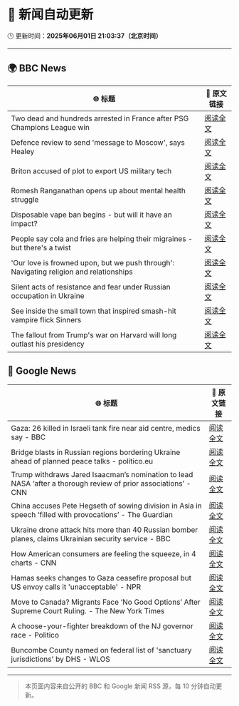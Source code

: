 # 🧠 新闻自动更新

🕒 更新时间：**2025年06月01日 21:03:37（北京时间）**

---

## 🌍 BBC News

| 🌐 标题 | 🔗 原文链接 |
|--------|-------------|
| Two dead and hundreds arrested in France after PSG Champions League win | [阅读全文](https://www.bbc.com/news/articles/ckgqyg325gno) |
| Defence review to send 'message to Moscow', says Healey | [阅读全文](https://www.bbc.com/news/articles/cq69vqpp2l4o) |
| Briton accused of plot to export US military tech | [阅读全文](https://www.bbc.com/news/articles/c0qg4q87p1zo) |
| Romesh Ranganathan opens up about mental health struggle | [阅读全文](https://www.bbc.com/news/articles/cy8np7zzdl3o) |
| Disposable vape ban begins - but will it have an impact? | [阅读全文](https://www.bbc.com/news/articles/c80kxx2xr77o) |
| People say cola and fries are helping their migraines - but there's a twist | [阅读全文](https://www.bbc.com/news/articles/c23mrl5x53ro) |
| 'Our love is frowned upon, but we push through': Navigating religion and relationships | [阅读全文](https://www.bbc.com/news/articles/c8xg5ypwdpyo) |
| Silent acts of resistance and fear under Russian occupation in Ukraine | [阅读全文](https://www.bbc.com/news/articles/czj40rn8k0wo) |
| See inside the small town that inspired smash-hit vampire flick Sinners | [阅读全文](https://www.bbc.com/news/articles/cy8nj2dm7keo) |
| The fallout from Trump's war on Harvard will long outlast his presidency | [阅读全文](https://www.bbc.com/news/articles/c0ln9lexyedo) |

## 📰 Google News

| 🌐 标题 | 🔗 原文链接 |
|--------|-------------|
| Gaza: 26 killed in Israeli tank fire near aid centre, medics say - BBC | [阅读全文](https://news.google.com/rss/articles/CBMiWkFVX3lxTE40RmtFTFBWSndMeUNwbUNOeTN2emowakt6RktUSGRLU3BOUEp1MjVUbEpzd2R1TXZrekNVZXdWcHJqLWNYM0xBRVo0cGh1SUF5a2VtM2ltYXpHZ9IBX0FVX3lxTE9YWVE4bEJTTVVyLUtPM3dBNWY2UHprREdURXBuOFFoQ08ycDkxQ19zSnNyWUdDV2hZczMxeXpNcXFqS2tSZlFFSmVNd3pQakVCckdWU3loRmNfR0F3N2dj?oc=5) |
| Bridge blasts in Russian regions bordering Ukraine ahead of planned peace talks - politico.eu | [阅读全文](https://news.google.com/rss/articles/CBMiswFBVV95cUxObjBTcVFWUExTaWVweVRWQUN3eWs5dnpJTi1lZWU4ZkZQWWFmbHRKZmczcjZJaERBOGk2aVdqbTJlTnhTWTJzdkdMVm1SVXJ0OTB2QzRTdGFnWEVRZGxTUUYtQzBVOTlKbXEwQm52NmhoajN5S2Fqa004amNxV3cyVHluTFh2dmJCd284Q1NtbGlYRW15em1UX2xTNDJ6UzctY2dzSkltOEdpN2hFMl95QTZCaw?oc=5) |
| Trump withdraws Jared Isaacman’s nomination to lead NASA ‘after a thorough review of prior associations’ - CNN | [阅读全文](https://news.google.com/rss/articles/CBMiekFVX3lxTE96VkN5TmdPTTVucEc4SDFRNFpHR0pMT0JxZ1pETjNmLWJnQlB5Mlpady1rZW5od1BWd2RwLXFqanBCVHJLWkJLYkdtM2txcExKNkpIVEg5TVVUa01KX3U2MzRoQmZFal9IOFNpU2JURkdQWmxiVVZxQ0l30gF_QVVfeXFMTUczNFNuRENadDZrSEdoMWl6Q21sdFRHWGlsSGJkSkhJYTg5VGEwWlQ5WU9USDRneDVzOWY4aHI2N3VYelVSSzV6VjZoWXRJRDFXeWJ2cDM3b052M0dSdzBiSk03eEJLdHNyRjNOd0MyNWtwSXNidnVFRTNKQnpDaw?oc=5) |
| China accuses Pete Hegseth of sowing division in Asia in speech ‘filled with provocations’ - The Guardian | [阅读全文](https://news.google.com/rss/articles/CBMizwFBVV95cUxNQ0I4aFQyU3RwRk05X2I2WWZ6QXBEUHR0WUIycExhN2R1QTNyUFJLT0VUanNEbmZBTUtoM2s5a0E1RVVTVWVWSkhqZzhWY211MVZhUmNxVmZ2VVQtdVk5YktES053d2RobU5wdTYtelZsVk9RN1VPSTZ3VkhDTVlfMzFGOTVwRGUxODQzVDNGZFVpZGFFWWpNLXVWRHlnTzItaE1iMmxYVFdfblQ5MkNyWFBhUUhiYUlkWlZubE9Ibm9IeDF1bmtrTUJpRzRVOXc?oc=5) |
| Ukraine drone attack hits more than 40 Russian bomber planes, claims Ukrainian security service - BBC | [阅读全文](https://news.google.com/rss/articles/CBMiVEFVX3lxTFBiVzUxZDBxdUYxNGFhODZSM0FkV3JfZVdLR1JIbXBORG5CbFk2RWNMSHpSTERQZ3FLMG1iQWpRZ0xkTDdVQjBqUzhIaXAwQ3g0LVNmMw?oc=5) |
| How American consumers are feeling the squeeze, in 4 charts - CNN | [阅读全文](https://news.google.com/rss/articles/CBMigwFBVV95cUxOSDlGcUxTVnl0UjRpa1lRNGxqTUVqaDFVZTlJVEM3SHl3Rkp6eTh0UjdnazE2LU1qY1NzenhoUlZsTTk3a2x5TFowSXk2VzFocU5FNGMzczhKZ0RjMXMzc3ZWY1VCMktIUkUzbWd1ZUpqNm1zX2VONGlwRzNPa2s3R1Z0QQ?oc=5) |
| Hamas seeks changes to Gaza ceasefire proposal but US envoy calls it 'unacceptable' - NPR | [阅读全文](https://news.google.com/rss/articles/CBMif0FVX3lxTE1wY0N5NE93VjVfcXVUQTUteTlqYVdrZ280MW5Cck9wQUVSNWl4VXhxVTdWSFhUSy1ldGZhbFpldXJJRW5oVi0tc3B3NnN5Zk01bVJ6cV9hRzhFbEFOLTBfU2U4eDlEUlV4emUyOV9HeFpzbUZrZE5HR2N5cVZsUEk?oc=5) |
| Move to Canada? Migrants Face ‘No Good Options’ After Supreme Court Ruling. - The New York Times | [阅读全文](https://news.google.com/rss/articles/CBMilgFBVV95cUxOQkJXMV9abmpEVzBnSS1uWUV3bEdiVzRXbUhQWE9NZ3lVVWhTdjAtQVZvYWx2aElCVnlHOTdfYUhDUS1zVF81Yi1yTHo3ei1haVVIV2dWRThzNnVoYW1IeURjelR4ekVldW9MQWwwZm1SMWNDc2JXWHJmZEFQUlpmcGxneXNZd1pDVm5hWjhHODM5SkFOcXc?oc=5) |
| A choose-your-fighter breakdown of the NJ governor race - Politico | [阅读全文](https://news.google.com/rss/articles/CBMijwFBVV95cUxOaF9xRnZ0S05yVDQyaVMtd0xtdkNvY3FKRnh4S3pSbU5FLUxzeDVodFlmZUlSTDI2SklBNjZNaW56VUtqTkE4R1FpeWFTVnpvR3h3bERJWFVkU1BRdHZtazYzQm5kUnZ6Uk9jMi1ZbkNwdngtZUJjejRHYXM2cFV4ZHltVzc1RnV4dGNWdFZKYw?oc=5) |
| Buncombe County named on federal list of 'sanctuary jurisdictions' by DHS - WLOS | [阅读全文](https://news.google.com/rss/articles/CBMiwwJBVV95cUxOcDBkUG5peW9DRFBDXzVNdWYycHdLa2cyRkdUVmFrS3FpdFlNS0xTaHlzUDZPWDJRZTZKTC1QclpHUzg3bERER2N1dzZjWXZzdk12WFNOVGR2YmlqN2NBbEZfMkVZNDZZdEZmVjVHdE81LXN5M2hmeDBPZzFRMG80SmtiYmU1UEcwZVI1cDVoSUVMNV8wMnV5b3lwQW1nXzN3YjVtM1RFYU5iV2tWUFlJQ3BOcEpBY1hzZkhFU211NWxuUVcxOGdyU21KelZPRjhFaXJJQjNSaFNRanhCTllOZ2V6ejgwR3lSYlhCQ3FPWUlBcTZrOXVFZlduSGQxSU1MWWRhejRWNjVjc1AxQklBLXM0NmxtNThxRllUdjZIeTJyc1VhMExzeGRxOG5qbGZNSFFnQ0pUWlhNbXR3OHZsbnZjUQ?oc=5) |

---
> 本页面内容来自公开的 BBC 和 Google 新闻 RSS 源，每 10 分钟自动更新。